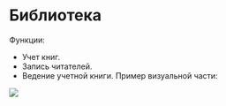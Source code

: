 # Библиотека
Функции:
- Учет книг.
- Запись читателей.
- Ведение учетной книги.
Пример визуальной части:
<img src="https://github.com/BlackSalar/Library/Image.jpg">

